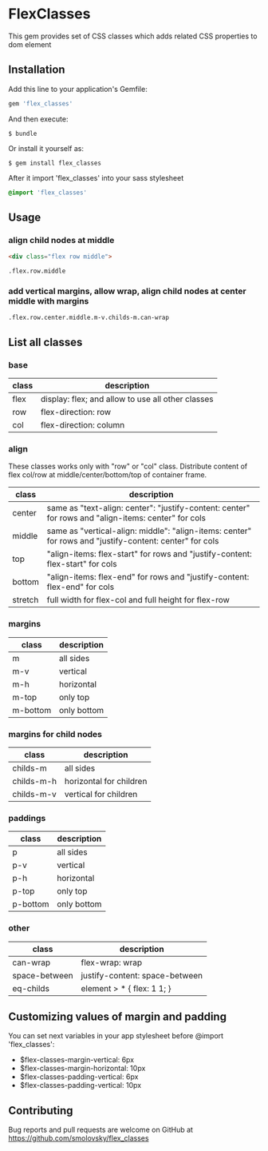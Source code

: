 # FlexClasses

This gem provides set of CSS classes which adds related CSS properties to dom element

## Installation

Add this line to your application's Gemfile:

```ruby
gem 'flex_classes'
```

And then execute:

    $ bundle

Or install it yourself as:

    $ gem install flex_classes

After it import 'flex_classes' into your sass stylesheet

```sass
@import 'flex_classes'
```

## Usage

### align child nodes at middle
```html
<div class="flex row middle">
```

```haml
.flex.row.middle
```

### add vertical margins, allow wrap, align child nodes at center middle with margins
```haml
.flex.row.center.middle.m-v.childs-m.can-wrap
```


## List all classes

### base
class | description
---   | ---
flex  | display: flex; and allow to use all other classes
row   | flex-direction: row
col   | flex-direction: column


### align
These classes works only with "row" or "col" class.
Distribute content of flex col/row at middle/center/bottom/top of container frame.

class | description
--- | ---
center   | same as "text-align: center": "justify-content: center" for rows and "align-items: center" for cols
middle   | same as "vertical-align: middle": "align-items: center" for rows and "justify-content: center" for cols
top      | "align-items: flex-start" for rows and "justify-content: flex-start" for cols
bottom   | "align-items: flex-end" for rows and "justify-content: flex-end" for cols
stretch  | full width for flex-col and full height for flex-row


### margins
class | description
--- | ---
m         | all sides
m-v       | vertical
m-h       | horizontal
m-top     | only top
m-bottom  | only bottom


### margins for child nodes
class | description
--- | ---
childs-m    | all sides
childs-m-h  | horizontal for children 
childs-m-v  | vertical for children 


### paddings
class | description
--- | ---
p         | all sides
p-v       | vertical
p-h       | horizontal
p-top     | only top
p-bottom  | only bottom


### other
class | description
--- | ---
can-wrap      | flex-wrap: wrap
space-between | justify-content: space-between
eq-childs     | element > * { flex: 1 1; }


## Customizing values of margin and padding
You can set next variables in your app stylesheet before @import 'flex_classes':

+ $flex-classes-margin-vertical: 6px
+ $flex-classes-margin-horizontal: 10px
+ $flex-classes-padding-vertical: 6px
+ $flex-classes-padding-vertical: 10px


## Contributing

Bug reports and pull requests are welcome on GitHub at https://github.com/smolovsky/flex_classes
